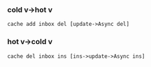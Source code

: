 ### cold v->hot v  
    cache add inbox del [update->Async del] 
### hot v->cold v
    cache del inbox ins [ins->update->Async ins]

